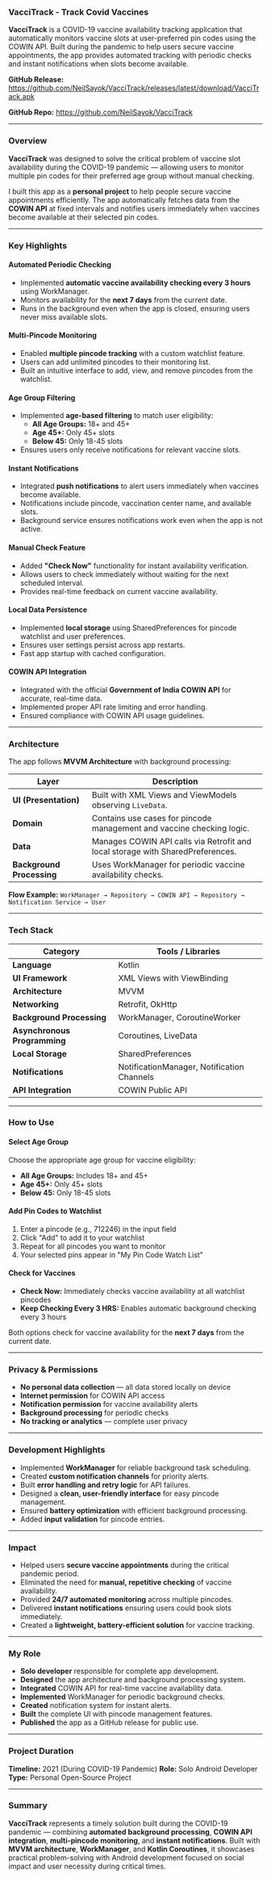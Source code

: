 ###  VacciTrack - Track Covid Vaccines

**VacciTrack** is a COVID-19 vaccine availability tracking application that automatically monitors vaccine slots at user-preferred pin codes using the COWIN API.
Built during the pandemic to help users secure vaccine appointments, the app provides automated tracking with periodic checks and instant notifications when slots become available.

**GitHub Release:** https://github.com/NeilSayok/VacciTrack/releases/latest/download/VacciTrack.apk

**GitHub Repo:** https://github.com/NeilSayok/VacciTrack

---

###  Overview

**VacciTrack** was designed to solve the critical problem of vaccine slot availability during the COVID-19 pandemic — allowing users to monitor multiple pin codes for their preferred age group without manual checking.

I built this app as a **personal project** to help people secure vaccine appointments efficiently. The app automatically fetches data from the **COWIN API** at fixed intervals and notifies users immediately when vaccines become available at their selected pin codes.

---

###  Key Highlights

####  Automated Periodic Checking
- Implemented **automatic vaccine availability checking every 3 hours** using WorkManager.
- Monitors availability for the **next 7 days** from the current date.
- Runs in the background even when the app is closed, ensuring users never miss available slots.

####  Multi-Pincode Monitoring
- Enabled **multiple pincode tracking** with a custom watchlist feature.
- Users can add unlimited pincodes to their monitoring list.
- Built an intuitive interface to add, view, and remove pincodes from the watchlist.

####  Age Group Filtering
- Implemented **age-based filtering** to match user eligibility:
  - **All Age Groups:** 18+ and 45+
  - **Age 45+:** Only 45+ slots
  - **Below 45:** Only 18-45 slots
- Ensures users only receive notifications for relevant vaccine slots.

####  Instant Notifications
- Integrated **push notifications** to alert users immediately when vaccines become available.
- Notifications include pincode, vaccination center name, and available slots.
- Background service ensures notifications work even when the app is not active.

####  Manual Check Feature
- Added **"Check Now"** functionality for instant availability verification.
- Allows users to check immediately without waiting for the next scheduled interval.
- Provides real-time feedback on current vaccine availability.

####  Local Data Persistence
- Implemented **local storage** using SharedPreferences for pincode watchlist and user preferences.
- Ensures user settings persist across app restarts.
- Fast app startup with cached configuration.

####  COWIN API Integration
- Integrated with the official **Government of India COWIN API** for accurate, real-time data.
- Implemented proper API rate limiting and error handling.
- Ensured compliance with COWIN API usage guidelines.

---

###  Architecture

The app follows **MVVM Architecture** with background processing:

| Layer | Description |
|-------|--------------|
| **UI (Presentation)** | Built with XML Views and ViewModels observing `LiveData`. |
| **Domain** | Contains use cases for pincode management and vaccine checking logic. |
| **Data** | Manages COWIN API calls via Retrofit and local storage with SharedPreferences. |
| **Background Processing** | Uses WorkManager for periodic vaccine availability checks. |

**Flow Example:**
`WorkManager → Repository → COWIN API → Repository → Notification Service → User`

---

###  Tech Stack

| Category | Tools / Libraries |
|-----------|------------------|
| **Language** | Kotlin |
| **UI Framework** | XML Views with ViewBinding |
| **Architecture** | MVVM |
| **Networking** | Retrofit, OkHttp |
| **Background Processing** | WorkManager, CoroutineWorker |
| **Asynchronous Programming** | Coroutines, LiveData |
| **Local Storage** | SharedPreferences |
| **Notifications** | NotificationManager, Notification Channels |
| **API Integration** | COWIN Public API |

---

###  How to Use

#### Select Age Group
Choose the appropriate age group for vaccine eligibility:
- **All Age Groups:** Includes 18+ and 45+
- **Age 45+:** Only 45+ slots
- **Below 45:** Only 18-45 slots

#### Add Pin Codes to Watchlist
1. Enter a pincode (e.g., 712246) in the input field
2. Click "Add" to add it to your watchlist
3. Repeat for all pincodes you want to monitor
4. Your selected pins appear in "My Pin Code Watch List"

#### Check for Vaccines
- **Check Now:** Immediately checks vaccine availability at all watchlist pincodes
- **Keep Checking Every 3 HRS:** Enables automatic background checking every 3 hours

Both options check for vaccine availability for the **next 7 days** from the current date.

---

###  Privacy & Permissions

- **No personal data collection** — all data stored locally on device
- **Internet permission** for COWIN API access
- **Notification permission** for vaccine availability alerts
- **Background processing** for periodic checks
- **No tracking or analytics** — complete user privacy

---

###  Development Highlights

- Implemented **WorkManager** for reliable background task scheduling.
- Created **custom notification channels** for priority alerts.
- Built **error handling and retry logic** for API failures.
- Designed a **clean, user-friendly interface** for easy pincode management.
- Ensured **battery optimization** with efficient background processing.
- Added **input validation** for pincode entries.

---

###  Impact

- Helped users **secure vaccine appointments** during the critical pandemic period.
- Eliminated the need for **manual, repetitive checking** of vaccine availability.
- Provided **24/7 automated monitoring** across multiple pincodes.
- Delivered **instant notifications** ensuring users could book slots immediately.
- Created a **lightweight, battery-efficient solution** for vaccine tracking.

---

###  My Role

- **Solo developer** responsible for complete app development.
- **Designed** the app architecture and background processing system.
- **Integrated** COWIN API for real-time vaccine availability data.
- **Implemented** WorkManager for periodic background checks.
- **Created** notification system for instant alerts.
- **Built** the complete UI with pincode management features.
- **Published** the app as a GitHub release for public use.

---

###  Project Duration
**Timeline:** 2021 (During COVID-19 Pandemic)
**Role:** Solo Android Developer
**Type:** Personal Open-Source Project

---

###  Summary

**VacciTrack** represents a timely solution built during the COVID-19 pandemic — combining **automated background processing**, **COWIN API integration**, **multi-pincode monitoring**, and **instant notifications**.
Built with **MVVM architecture**, **WorkManager**, and **Kotlin Coroutines**, it showcases practical problem-solving with Android development focused on social impact and user necessity during critical times.
